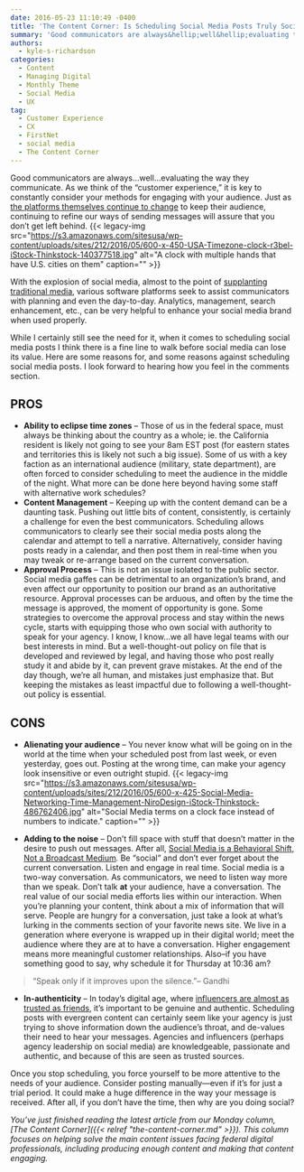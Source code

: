 ```yaml
---
date: 2016-05-23 11:10:49 -0400
title: 'The Content Corner: Is Scheduling Social Media Posts Truly Social?'
summary: 'Good communicators are always&hellip;well&hellip;evaluating the way they communicate. As we think of the &ldquo;customer experience,&rdquo; it is key to constantly consider your methods for engaging with your audience. Just as the platforms themselves continue to change to keep their audience, continuing to refine our ways of sending messages will assure that you don&rsquo;t get left'
authors:
  - kyle-s-richardson
categories:
  - Content
  - Managing Digital
  - Monthly Theme
  - Social Media
  - UX
tag:
  - Customer Experience
  - CX
  - FirstNet
  - social media
  - The Content Corner
---
```


Good communicators are always…well…evaluating the way they communicate. As we think of the “customer experience,” it is key to constantly consider your methods for engaging with your audience. Just as [the platforms themselves continue to change](http://www.adweek.com/news/technology/youtube-encouraging-users-share-videos-new-app-messaging-feature-171410) to keep their audience, continuing to refine our ways of sending messages will assure that you don’t get left behind. {{< legacy-img src="https://s3.amazonaws.com/sitesusa/wp-content/uploads/sites/212/2016/05/600-x-450-USA-Timezone-clock-r3bel-iStock-Thinkstock-140377518.jpg" alt="A clock with multiple hands that have U.S. cities on them" caption="" >}} 

With the explosion of social media, almost to the point of [supplanting traditional media](https://www.prsa.org/Intelligence/Tactics/Articles/view/11445/1124/Social_vs_Traditional_Media_Has_the_Battle_Already#.Vz7oU5ErLNM), various software platforms seek to assist communicators with planning and even the day-to-day. Analytics, management, search enhancement, etc., can be very helpful to enhance your social media brand when used properly.

While I certainly still see the need for it, when it comes to scheduling social media posts I think there is a fine line to walk before social media can lose its value. Here are some reasons for, and some reasons against scheduling social media posts. I look forward to hearing how you feel in the comments section.

## **PROS**

  * **Ability to eclipse time zones** – Those of us in the federal space, must always be thinking about the country as a whole; ie. the California resident is likely not going to see your 8am EST post (for eastern states and territories this is likely not such a big issue). Some of us with a key faction as an international audience (military, state department), are often forced to consider scheduling to meet the audience in the middle of the night. What more can be done here beyond having some staff with alternative work schedules?
  * **Content Management** – Keeping up with the content demand can be a daunting task. Pushing out little bits of content, consistently, is certainly a challenge for even the best communicators. Scheduling allows communicators to clearly see their social media posts along the calendar and attempt to tell a narrative. Alternatively, consider having posts ready in a calendar, and then post them in real-time when you may tweak or re-arrange based on the current conversation.
  * **Approval Process** – This is not an issue isolated to the public sector. Social media gaffes can be detrimental to an organization&#8217;s brand, and even affect our opportunity to position our brand as an authoritative resource. Approval processes can be arduous, and often by the time the message is approved, the moment of opportunity is gone. Some strategies to overcome the approval process and stay within the news cycle, starts with equipping those who own social with authority to speak for your agency. I know, I know…we all have legal teams with our best interests in mind. But a well-thought-out policy on file that is developed and reviewed by legal, and having those who post really study it and abide by it, can prevent grave mistakes. At the end of the day though, we’re all human, and mistakes just emphasize that. But keeping the mistakes as least impactful due to following a well-thought-out policy is essential.

## **CONS**

  * **Alienating your audience** – You never know what will be going on in the world at the time when your scheduled post from last week, or even yesterday, goes out. Posting at the wrong time, can make your agency look insensitive or even outright stupid. {{< legacy-img src="https://s3.amazonaws.com/sitesusa/wp-content/uploads/sites/212/2016/05/600-x-425-Social-Media-Networking-Time-Management-NiroDesign-iStock-Thinkstock-486762406.jpg" alt="Social Media terms on a clock face instead of numbers to indicate." caption="" >}} 

  * **Adding to the noise** – Don’t fill space with stuff that doesn’t matter in the desire to push out messages. After all, [Social Media is a Behavioral Shift, Not a Broadcast Medium](http://www.socialmediatoday.com/social-business/social-media-behavioral-shift-not-broadcast-medium#sthash.mo3XX5yx.dpuf)_._ Be “social” and don’t ever forget about the current conversation. Listen and engage in real time. Social media is a two-way conversation. As communicators, we need to listen way more than we speak. Don’t talk **at** your audience, have a conversation. The real value of our social media efforts lies within our interaction. When you’re planning your content, think about a mix of information that will serve. People are hungry for a conversation, just take a look at what’s lurking in the comments section of your favorite news site. We live in a generation where everyone is wrapped up in their digital world; meet the audience where they are at to have a conversation. Higher engagement means more meaningful customer relationships. Also–if you have something good to say, why schedule it for Thursday at 10:36 am?

> “Speak only if it improves upon the silence.&#8221;– Gandhi

  * **In-authenticity** – In today’s digital age, where [influencers are almost as trusted as friends](http://www.marketingdive.com/news/twitter-says-influencers-are-almost-as-trusted-as-friends/419076/), it’s important to be genuine and authentic. Scheduling posts with evergreen content can certainly seem like your agency is just trying to shove information down the audience’s throat, and de-values their need to hear your messages. Agencies and influencers (perhaps agency leadership on social media) are knowledgeable, passionate and authentic, and because of this are seen as trusted sources.

Once you stop scheduling, you force yourself to be more attentive to the needs of your audience. Consider posting manually—even if it’s for just a trial period. It could make a huge difference in the way your message is received. After all, if you don’t have the time, then why are you doing social?

_You’ve just finished reading the latest article from our Monday column, [The Content Corner]({{< relref "the-content-corner.md" >}}). This column focuses on helping solve the main content issues facing federal digital professionals, including producing enough content and making that content engaging._